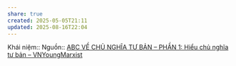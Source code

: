 ```yaml
---
share: true
created: 2025-05-05T21:11
updated: 2025-08-16T22:04
---
```

Khái niệm:: 
Nguồn:: [ABC VỀ CHỦ NGHĨA TƯ BẢN – PHẦN 1: Hiểu chủ nghĩa tư bản – VNYoungMarxist](https://vnmarxist.com/post-2137.html)
